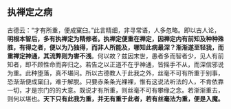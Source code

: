 ## 执禅定之病

古德云：“才有所重，便成窠臼。”此言精细，非寻常语，人多忽略。即以古人论，**明根本智后，多有执禅定为精修者。执禅定便重在禅定，因禅定内有前知及种种殊胜，有得之者，便以为乃独得，而非人所能及，哪知此病最深？渐渐遂至轻我，而重禅定神通，其流弊则为害不浅**。何以故？兹因末世，愚者多而智者少，见人有前知者，即不顾性命而奔归之。若告之以正道不在乎神通，皆摇手不从，而深信邪说为重。此种堕落，真不堪问。所以古德教人于此我之外，丝毫不可有所重于别事，恐渐渐便成窠臼，难于解脱。只要赤条条光裸裸，惟有这说法听法的人，不肯依靠一切，才是宗门的的大意。既说才有所重，则丝毫不可有攀缘之念。若渐渐重去，则何以堪也。**天下只有此我为重，并无有重于此者，若有丝毫法为重，便是入魔。**

